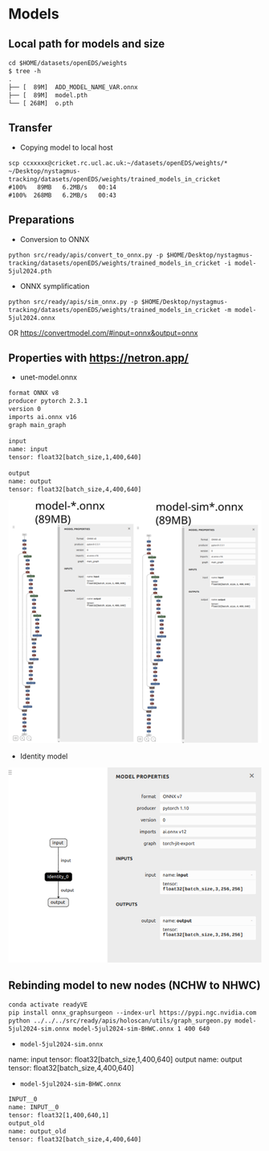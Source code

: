 # Models

## Local path for models and size
```
cd $HOME/datasets/openEDS/weights
$ tree -h
.
├── [  89M]  ADD_MODEL_NAME_VAR.onnx
├── [  89M]  model.pth
└── [ 268M]  o.pth
```

## Transfer 
* Copying model to local host
```
scp ccxxxxx@cricket.rc.ucl.ac.uk:~/datasets/openEDS/weights/* ~/Desktop/nystagmus-tracking/datasets/openEDS/weights/trained_models_in_cricket
#100%   89MB   6.2MB/s   00:14 
#100%  268MB   6.2MB/s   00:43
```

## Preparations
* Conversion to ONNX
```
python src/ready/apis/convert_to_onnx.py -p $HOME/Desktop/nystagmus-tracking/datasets/openEDS/weights/trained_models_in_cricket -i model-5jul2024.pth
```

* ONNX symplification
```
python src/ready/apis/sim_onnx.py -p $HOME/Desktop/nystagmus-tracking/datasets/openEDS/weights/trained_models_in_cricket -m model-5jul2024.onnx
```
OR https://convertmodel.com/#input=onnx&output=onnx

## Properties with https://netron.app/

* unet-model.onnx
```
format ONNX v8
producer pytorch 2.3.1
version 0
imports ai.onnx v16
graph main_graph

input
name: input
tensor: float32[batch_size,1,400,640]

output
name: output
tensor: float32[batch_size,4,400,640]
```

![figs](../../../docs/figs/models-at-neutronapp.svg)

* Identity model 

![figs](../../../docs/figs/identity_model_onnx_netronapp.png)

## Rebinding model to new nodes (NCHW to NHWC)




```
conda activate readyVE
pip install onnx_graphsurgeon --index-url https://pypi.ngc.nvidia.com
python ../../../src/ready/apis/holoscan/utils/graph_surgeon.py model-5jul2024-sim.onnx model-5jul2024-sim-BHWC.onnx 1 400 640
```



* `model-5jul2024-sim.onnx`


name: input
tensor: float32[batch_size,1,400,640]
output
name: output
tensor: float32[batch_size,4,400,640]



* `model-5jul2024-sim-BHWC.onnx`
```
INPUT__0
name: INPUT__0
tensor: float32[1,400,640,1]
output_old
name: output_old
tensor: float32[batch_size,4,400,640]
```

